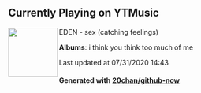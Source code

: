 ## Currently Playing on YTMusic

[<img align="left" width="100" src="https://lh3.googleusercontent.com/DV4TqSp7crlL93KMjN2bgKG8UZvQW1_Dwp98-oLhtELnfg8wYo_oxbY7tvPCZHekkG2WWKmd-NQFpc0r">](https://music.youtube.com/channel/UCcCfceEK2s7kYPDhLsHBg3g)

EDEN - sex (catching feelings)

**Albums**: i think you think too much of me

Last updated at 07/31/2020 14:43

#### Generated with [20chan/github-now](https://github.com/20chan/github-now)


<!--
**20chan/20chan** is a ✨ _special_ ✨ repository because its `README.md` (this file) appears on your GitHub profile.

Here are some ideas to get you started:

- 🔭 I’m currently working on ...
- 🌱 I’m currently learning ...
- 👯 I’m looking to collaborate on ...
- 🤔 I’m looking for help with ...
- 💬 Ask me about ...
- 📫 How to reach me: ...
- 😄 Pronouns: ...
- ⚡ Fun fact: ...
-->

